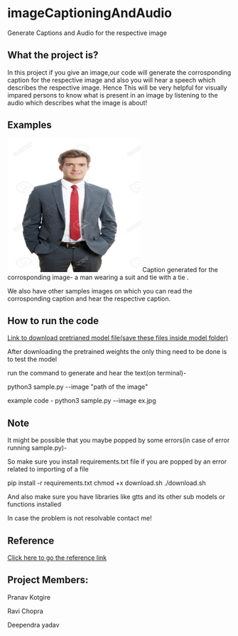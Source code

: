 # imageCaptioningAndAudio
Generate Captions and Audio for the respective image

## What the project is?

In this project if you give an image,our code will generate the corrosponding caption for the respective image and also you will hear a speech which describes the respective image.
Hence This will be very helpful for visually impared persons to know what is present in an image by listening to the audio which describes what the image is about!

## Examples

<img src="https://github.com/pranav-msc/imageCaptioningAndAudio/blob/main/ex.jpg" width="300" height="300"> 
Caption generated for the corrosponding image-
a man wearing a suit and tie with a tie .


We also have other samples images on which you can read the corrosponding caption and hear the respective caption.


## How to run the code

[Link to download pretrianed model file(save these files inside model folder)](https://www.dropbox.com/s/ne0ixz5d58ccbbz/pretrained_model.zip?dl=0)


After downloading the pretrained weights the only thing need to be done is to test the model

run the command to generate and hear the text(on terminal)-

python3 sample.py --image "path of the image"


example code   -   python3 sample.py --image ex.jpg

## Note

It might be possible that you maybe popped by some errors(in case of error running sample.py)-

So make sure you install requirements.txt file if you are popped by an error related to importing of a file



pip install -r requirements.txt
chmod +x download.sh
./download.sh

And also make sure you have libraries like gtts and its other sub models or functions installed



In case the problem is not resolvable contact me!


## Reference


[Click here to go the reference link](https://github.com/yunjey/pytorch-tutorial/tree/master/tutorials/03-advanced/image_captioning)


## Project Members:


Pranav Kotgire


Ravi Chopra


Deependra yadav

